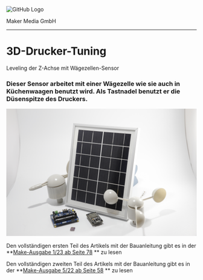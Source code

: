 ![GitHub Logo](http://www.heise.de/make/icons/make_logo.png)

Maker Media GmbH
*** 

# 3D-Drucker-Tuning

Leveling der Z-Achse mit Wägezellen-Sensor 

### Dieser Sensor arbeitet mit einer Wägezelle wie sie auch in Küchenwaagen benutzt wird. Als Tastnadel benutzt er die Düsenspitze des Druckers.

![Picture](https://github.com/MakeMagazinDE/Solar-Wetterstation/blob/main/_MG_9567.JPG)

Den vollständigen ersten Teil des Artikels mit der Bauanleitung gibt es in der **[Make-Ausgabe 1/23 ab Seite 78](https://www.heise.de/ratgeber/3D-Drucker-tunen-Teil-1-Wie-Sie-den-Homing-Prozess-optimieren-7480214.html) ** zu lesen

Den vollständigen zweiten Teil des Artikels mit der Bauanleitung gibt es in der **[Make-Ausgabe 5/22 ab Seite 58](https://www.heise.de/select/make/2022/5/2221507100729868321) ** zu lesen


